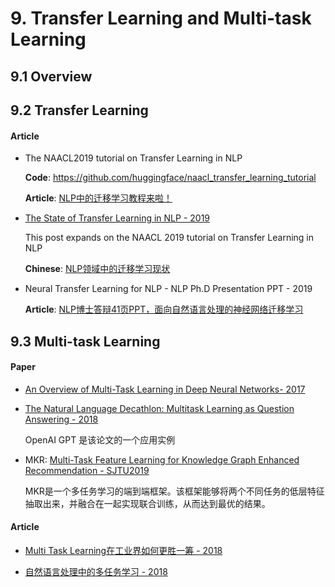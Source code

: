 

# 9. Transfer Learning and Multi-task Learning

## 9.1 Overview

## 9.2 Transfer Learning

#### Article

- The NAACL2019 tutorial on Transfer Learning in NLP

    **Code**: <https://github.com/huggingface/naacl_transfer_learning_tutorial>

    **Article**: [NLP中的迁移学习教程来啦！](https://mp.weixin.qq.com/s?__biz=MzI3MTA0MTk1MA==&mid=2652046444&idx=5&sn=27051a1182819d9ef84a2eb50f152d52)

- [The State of Transfer Learning in NLP - 2019](http://ruder.io/state-of-transfer-learning-in-nlp/)

    This post expands on the NAACL 2019 tutorial on Transfer Learning in NLP

    **Chinese**: [NLP领域中的迁移学习现状](https://mp.weixin.qq.com/s?__biz=MzI4MDYzNzg4Mw==&mid=2247489835&idx=4&sn=2f299bc3d19617025200831eb116ba4c)

- Neural Transfer Learning for NLP - NLP Ph.D Presentation PPT - 2019
  
  **Article**: [NLP博士答辩41页PPT，面向自然语言处理的神经网络迁移学习](https://mp.weixin.qq.com/s?__biz=MzI4MDYzNzg4Mw==&mid=2247488995&idx=3&sn=8318d4d9d14b218a675d9832328fa9f1)


## 9.3 Multi-task Learning

#### Paper

- [An Overview of Multi-Task Learning in Deep Neural Networks- 2017](https://arxiv.org/abs/1706.05098)

- [The Natural Language Decathlon: Multitask Learning as Question Answering - 2018](https://arxiv.org/abs/1806.08730)
  
  OpenAI GPT 是该论文的一个应用实例

- MKR: [Multi-Task Feature Learning for Knowledge Graph Enhanced Recommendation - SJTU2019](https://arxiv.org/abs/1901.08907)

    MKR是一个多任务学习的端到端框架。该框架能够将两个不同任务的低层特征抽取出来，并融合在一起实现联合训练，从而达到最优的结果。


#### Article

- [Multi Task Learning在工业界如何更胜一筹 - 2018](https://www.jianshu.com/p/b2c4fced6e6c)

- [自然语言处理中的多任务学习 - 2018](https://cloud.tencent.com/developer/news/369528)


